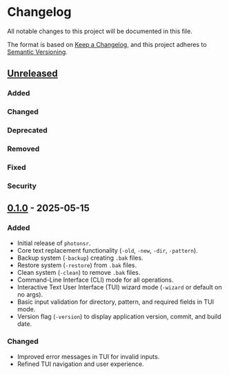 # Changelog

All notable changes to this project will be documented in this file.

The format is based on [Keep a Changelog](https://keepachangelog.com/en/1.0.0/),
and this project adheres to [Semantic Versioning](https://semver.org/spec/v2.0.0.html).

## [Unreleased]
### Added
<!-- Add new changes for the next release here -->
### Changed
### Deprecated
### Removed
### Fixed
### Security

## [0.1.0] - 2025-05-15

### Added
- Initial release of `photonsr`.
- Core text replacement functionality (`-old`, `-new`, `-dir`, `-pattern`).
- Backup system (`-backup`) creating `.bak` files.
- Restore system (`-restore`) from `.bak` files.
- Clean system (`-clean`) to remove `.bak` files.
- Command-Line Interface (CLI) mode for all operations.
- Interactive Text User Interface (TUI) wizard mode (`-wizard` or default on no args).
- Basic input validation for directory, pattern, and required fields in TUI mode.
- Version flag (`-version`) to display application version, commit, and build date.
### Changed
- Improved error messages in TUI for invalid inputs.
- Refined TUI navigation and user experience.

[Unreleased]: https://github.com/arwahdevops/PhotonSR/compare/v0.1.0...HEAD
[0.1.0]: https://github.com/arwahdevops/PhotonSR/releases/tag/v0.1.0
